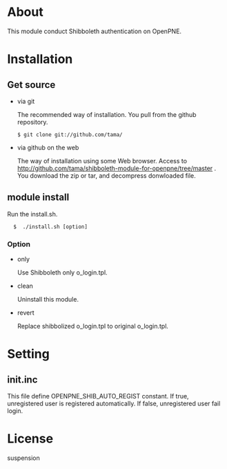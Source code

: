 # About

This module conduct Shibboleth authentication on OpenPNE. 

# Installation

## Get source

* via git

  The recommended way of installation. You pull from the github repository.

      $ git clone git://github.com/tama/

* via github on the web

  The way of installation using some Web browser.
  Access to http://github.com/tama/shibboleth-module-for-openpne/tree/master .
  You download the zip or tar, and decompress donwloaded file.

## module install

  Run the install.sh.

      $  ./install.sh [option]

### Option

* only

  Use Shibboleth only o_login.tpl.

* clean

  Uninstall this module.

* revert

  Replace shibbolized o_login.tpl to original o_login.tpl.

# Setting

## init.inc

  This file define OPENPNE_SHIB_AUTO_REGIST constant.
  If true, unregistered user is registered automatically.
  If false, unregistered user fail login.

# License

  suspension
